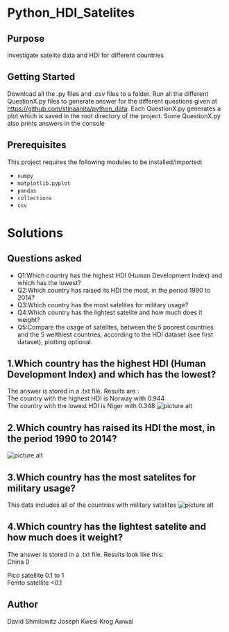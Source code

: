 # Python_HDI_Satelites


Purpose
-------

Investigate satelite data and HDI for different countries

Getting Started
-------

Download all the .py files and .csv files to a folder.
Run all the different QuestionX.py files to generate answer for the different questions given at https://github.com/stinaanita/python_data. 
Each QuestionX.py generates a plot which is saved in the root directory of the project. Some QuestionX.py also prints answers in the console  

Prerequisites
-------
This project requires the following modules to be installed/imported:
* `numpy`
* `matplotlib.pyplot` 
* `pandas`
* `collections`
* `csv`
# Solutions

Questions asked
-------
 * Q1:Which country has the highest HDI (Human Development Index) and which has the lowest?
 * Q2:Which country has raised its HDI the most, in the period 1990 to 2014?
 * Q3:Which country has the most satelites for military usage?
 * Q4:Which country has the lightest satelite and how much does it weight?
 * Q5:Compare the usage of satelites, between the 5 poorest countries and the 5 welthiest countries, according to the HDI dataset (see first dataset), plotting optional.

## 1.Which country has the highest HDI (Human Development Index) and which has the lowest?  
  
The answer is stored in a .txt file. Results are :  
The country with the highest HDI is Norway with 0.944  
The country with the lowest HDI is Niger with 0.348
![picture alt](http://i.imgur.com/Li7vUan.jpg)
## 2.Which country has raised its HDI the most, in the period 1990 to 2014?
![picture alt](http://i.imgur.com/VZTaiFS.png)  

 ## 3.Which country has the most satelites for military usage?  
 This data includes all of the countries with military satelites
 ![picture alt](http://i.imgur.com/3XeggBr.png)  
 ## 4.Which country has the lightest satelite and how much does it weight?
 The answer is stored in a .txt file. Results look like this:    
China 0 

Pico satellite	0.1 to 1  
Femto satellite	<0.1

Author
-------

David Shmilowitz
Joseph Kwesi Krog Awwal
